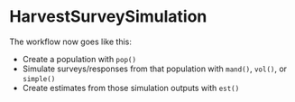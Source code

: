 # HarvestSurveySimulation

The workflow now goes like this:
  - Create a population with `pop()`
  - Simulate surveys/responses from that population with `mand()`, `vol()`, or `simple()`
  - Create estimates from those simulation outputs with `est()`
